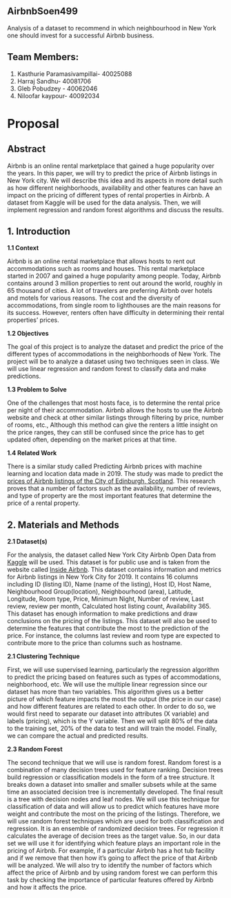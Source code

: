 ## AirbnbSoen499

Analysis of a dataset to recommend in which neighbourhood in New York one should invest for a successful Airbnb business. 

## Team Members:
1. Kasthurie Paramasivampillai- 40025088
2. Harraj Sandhu- 40081706
3. Gleb Pobudzey - 40062046
4. Niloofar kaypour- 40092034

# Proposal

## Abstract
Airbnb is an online rental marketplace that gained a huge popularity over the years. In this paper, we will try to predict the price of Airbnb listings in New York city. We will describe this idea and its aspects in more detail such as how different neighborhoods, availability and other features can have an impact on the pricing of different types of rental properties in Airbnb. A dataset from Kaggle will be used for the data analysis. Then, we will implement regression and random forest algorithms and discuss the results. 

## 1. Introduction
<b> 1.1 Context</b><br/>

Airbnb is an online rental marketplace that allows hosts to rent out accommodations such as rooms and houses. This rental marketplace started in 2007 and gained a huge popularity among people. Today, Airbnb contains around 3 million properties to rent out around the world, roughly in 65 thousand of cities. A lot of travelers are preferring Airbnb over hotels and motels for various reasons. The cost and the diversity of accommodations, from single room to lighthouses are the main reasons for its success. However, renters often have difficulty in determining their rental properties’ prices.

<b>1.2 Objectives <br/></b>

The goal of this project is to analyze the dataset and predict the price of the different types of accommodations in the neighborhoods of New York. The project will be to analyze a dataset using two techniques seen in class. We will use linear regression and random forest to classify data and make predictions.

<b>1.3 Problem to Solve <br/></b>

One of the challenges that most hosts face, is to determine the rental price per night of their accommodation. Airbnb allows the hosts to use the Airbnb website and check at other similar listings through filtering by price, number of rooms, etc., Although this method can give the renters a little insight on the price ranges, they can still be confused since the price has to get updated often, depending on the market prices at that time.

<b>1.4 Related Work<br/></b>

There is a similar study called Predicting Airbnb prices with machine learning and location data made in 2019.  The study was made to predict the [prices of Airbnb listings of the City of Edinburgh, Scotland](https://bit.ly/2OQp7Wg). This research proves that a number of factors such as the availability, number of reviews, and type of property are the most important features that determine the price of a rental property. 

## 2. Materials and Methods
<b>2.1 Dataset(s)<br/></b>

For the analysis, the dataset called New York City Airbnb Open Data from [Kaggle](https://www.kaggle.com/dgomonov/new-york-city-airbnb-open-data) will be used. This dataset is for public use and is taken from the website called [Inside Airbnb](http://insideairbnb.com/). This dataset contains information and metrics for Airbnb listings in New York City for 2019. It contains 16 columns including ID (listing ID), Name (name of the listing), Host ID, Host Name, Neighbourhood Group(location), Neighbourhood (area), Latitude, Longitude, Room type, Price, Minimum Night, Number of review, Last review, review per month, Calculated host listing count, Availability 365. This dataset has enough information to make predictions and draw conclusions on the pricing of the listings. This dataset will also be used to determine the features that contribute the most to the prediction of the price. For instance, the columns last review and room type are expected to contribute more to the price than columns such as hostname.

<b>2.1 Clustering Technique<br/></b>

First, we will use supervised learning, particularly the regression algorithm to predict the pricing based on features such as types of accommodations, neighborhood, etc. We will use the multiple linear regression since our dataset has more than two variables. This algorithm gives us a better picture of which feature impacts the most the output (the price in our case) and how different features are related to each other. In order to do so, we would first need to separate our dataset into attributes (X variable) and labels (pricing), which is the Y variable. Then we will split 80% of the data to the training set, 20% of the data to test and will train the model. Finally, we can compare the actual and predicted results.

<b>2.3 Random Forest<br/></b>

The second technique that we will use is random forest. Random forest is a combination of many decision trees used for feature ranking. Decision trees build regression or classification models in the form of a tree structure. It breaks down a dataset into smaller and smaller subsets while at the same time an associated decision tree is incrementally developed. The final result is a tree with decision nodes and leaf nodes. We will use this technique for classification of data and will allow us to predict which features have more weight and contribute the most on the pricing of the listings. Therefore, we will use random forest techniques which are used for both classification and regression. It is an ensemble of randomized decision trees. For regression it calculates the average of decision trees as the target value. So, in our data set we will use  it for identifying which feature plays an important role in the pricing of Airbnb. For example, if a particular Airbnb has a hot tub facility and if we remove that then how it’s going to affect the price of that Airbnb will be analyzed. We will also try to identify the number of factors which affect the price of Airbnb and by using random forest we can perform this task by checking the importance of particular features offered by Airbnb and how it affects the price.
